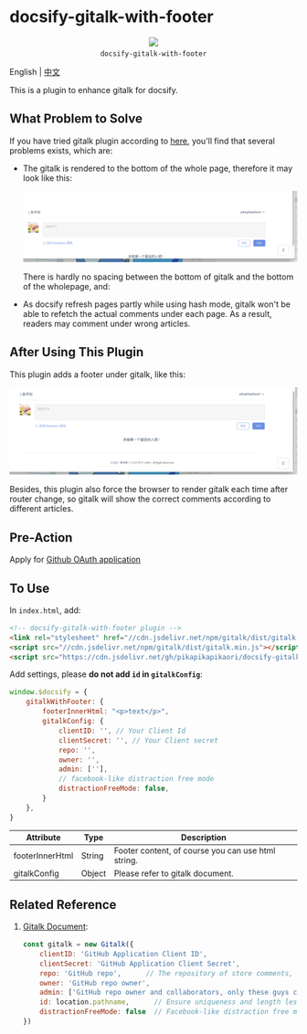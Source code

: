 # docsify-gitalk-with-footer

<p align="center">
  <img src="https://docsify.js.org/_media/icon.svg" />
  <br />
  <code>docsify-gitalk-with-footer</code>
</p>

English | [中文](README_zh-cn.md)

This is a plugin to enhance gitalk for docsify.

## What Problem to Solve

If you have tried gitalk plugin according to [here](https://docsify.js.org/#/plugins?id=gitalk), you'll find that several problems exists, which are:

- The gitalk is rendered to the bottom of the whole page, therefore it may look like this:

    ![picture](resources/gitalk-default.png)

    There is hardly no spacing between the bottom of gitalk and the bottom of the wholepage, and:

- As docsify refresh pages partly while using hash mode, gitalk won't be able to refetch the actual comments under each page. As a result, readers may comment under wrong articles.

## After Using This Plugin

This plugin adds a footer under gitalk, like this:

![picture](resources/gitalk-with-this-plugin.png)

Besides, this plugin also force the browser to render gitalk each time after router change, so gitalk will show the correct comments according to different articles.

## Pre-Action

Apply for [Github OAuth application](https://github.com/settings/applications/new)

## To Use

In `index.html`, add:

```html
<!-- docsify-gitalk-with-footer plugin -->
<link rel="stylesheet" href="//cdn.jsdelivr.net/npm/gitalk/dist/gitalk.css" />
<script src="//cdn.jsdelivr.net/npm/gitalk/dist/gitalk.min.js"></script>
<script src="https://cdn.jsdelivr.net/gh/pikapikapikaori/docsify-gitalk-with-footer/src/gitalkWithFooter.js"></script>
```

Add settings, please **do not add `id` in `gitalkConfig`**:

```js
window.$docsify = {
    gitalkWithFooter: {
        footerInnerHtml: "<p>text</p>",
        gitalkConfig: {
            clientID: '', // Your Client Id
            clientSecret: '', // Your Client secret
            repo: '',
            owner: '',
            admin: [''],
            // facebook-like distraction free mode
            distractionFreeMode: false,
        }
    },
}
```

| Attribute       | Type   | Description                                       |
| --------------- | ------ | ------------------------------------------------- |
| footerInnerHtml | String | Footer content, of course you can use html string. |
| gitalkConfig    | Object | Please refer to gitalk document.                  |

## Related Reference

1. [Gitalk Document](https://github.com/gitalk/gitalk):

    ```js
    const gitalk = new Gitalk({
        clientID: 'GitHub Application Client ID',
        clientSecret: 'GitHub Application Client Secret',
        repo: 'GitHub repo',      // The repository of store comments,
        owner: 'GitHub repo owner',
        admin: ['GitHub repo owner and collaborators, only these guys can initialize github issues'],
        id: location.pathname,      // Ensure uniqueness and length less than 50
        distractionFreeMode: false  // Facebook-like distraction free mode
    })
    ```
